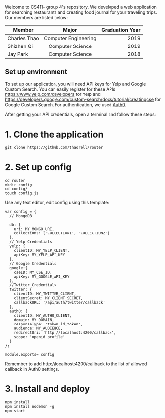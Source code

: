 Welcome to CS411- group 4's repository. We developed a web application for searching restaurants and creating food journal for your traveling trips. Our members are listed below:

| Member          | Major                | Graduation Year  |
| -------------   |:--------------------:| ----------------:|
|Charles Thao     | Computer Engineering | 2019             |
|Shizhan Qi       | Computer Science     | 2019             |
|Jay Park         | Computer Science     | 2018             |

## Set up environment

To set up our application, you will need API keys for Yelp and Google Custom Search. You can easily register for these APIs https://www.yelp.com/developers for Yelp and https://developers.google.com/custom-search/docs/tutorial/creatingcse for Google Custom Search. For authentication, we used [Auth0](https://auth0.com). 

After getting your API credentials, open a terminal and follow these steps:

# 1. Clone the application
```
git clone https://github.com/thaorell/router
```

# 2. Set up config
```
cd router
mkdir config
cd config/
touch config.js
```
Use any text editor, edit config using this template:
```
var config = {
  // MongoDB

  db: {
    uri: MY_MONGO_URI,
    collections: ['COLLECTION1', 'COLLECTION2']
  },
  // Yelp Credentials
  yelp: {
    clientID: MY_YELP_CLIENT,
    apiKey: MY_YELP_API_KEY
  },
  // Google Credentials
  google:{
    cseID: MY_CSE_ID,
    apiKey: MY_GOOGLE_API_KEY
  },
  //Twitter Credentials
  twitter: {
    clientID: MY_TWITTER_CLIENT,
    clientSecret: MY_CLIENT_SECRET,
    callbackURL: '/api/auth/twitter/callback'
  },
  auth0: {
    clientID: MY_AUTH0_CLIENT,
    domain: MY_DOMAIN,
    responseType: 'token id_token',
    audience: MY_AUDIENCE,
    redirectUri: 'http://localhost:4200/callback',
    scope: 'openid profile'
  }
};

module.exports= config;
```
Remember to add http://localhost:4200/callback to the list of allowed callback in Auth0 settings.

# 3. Install and deploy
```
npm install
npm install nodemon -g
npm start
```
